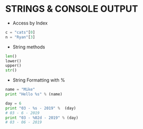 # STRINGS & CONSOLE OUTPUT

- Access by Index
```Python
c = "cats"[0]
n = "Ryan"[3]
```

- String methods
```Python
len()
lower()
upper()
str()
```

- String Formatting with %
```Python
name = "Mike"
print "Hello %s" % (name)

day = 6
print "03 - %s - 2019" %  (day)
# 03 - 6 - 2019
print "03 - %02d - 2019" % (day)
# 03 - 06 - 2019
```
